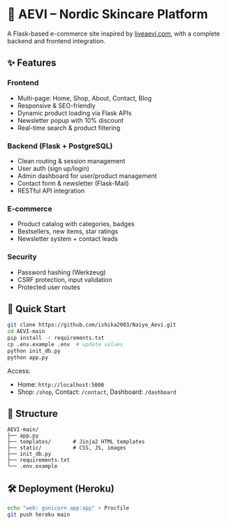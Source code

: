 
# 🌿 AEVI – Nordic Skincare Platform

A Flask-based e-commerce site inspired by [liveaevi.com](https://liveaevi.com), with a complete backend and frontend integration.

## ✨ Features

### Frontend

* Multi-page: Home, Shop, About, Contact, Blog
* Responsive & SEO-friendly
* Dynamic product loading via Flask APIs
* Newsletter popup with 10% discount
* Real-time search & product filtering

### Backend (Flask + PostgreSQL)

* Clean routing & session management
* User auth (sign up/login)
* Admin dashboard for user/product management
* Contact form & newsletter (Flask-Mail)
* RESTful API integration

### E-commerce

* Product catalog with categories, badges
* Bestsellers, new items, star ratings
* Newsletter system + contact leads

### Security

* Password hashing (Werkzeug)
* CSRF protection, input validation
* Protected user routes

## 🚀 Quick Start

```bash
git clone https://github.com/ishika2003/Naiyo_Aevi.git
cd AEVI-main
pip install -r requirements.txt
cp .env.example .env  # update values
python init_db.py
python app.py
```

Access:

* Home: `http://localhost:5000`
* Shop: `/shop`, Contact: `/contact`, Dashboard: `/dashboard`

## 📁 Structure

```
AEVI-main/
├── app.py
├── templates/       # Jinja2 HTML templates
├── static/          # CSS, JS, images
├── init_db.py
├── requirements.txt
└── .env.example
```

## 🛠️ Deployment (Heroku)

```bash
echo "web: gunicorn app:app" > Procfile
git push heroku main
```


